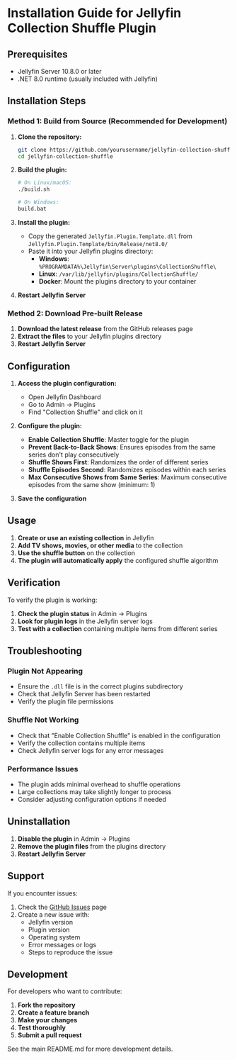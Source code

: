 # Installation Guide for Jellyfin Collection Shuffle Plugin

## Prerequisites

- Jellyfin Server 10.8.0 or later
- .NET 8.0 runtime (usually included with Jellyfin)

## Installation Steps

### Method 1: Build from Source (Recommended for Development)

1. **Clone the repository:**

   ```bash
   git clone https://github.com/yourusername/jellyfin-collection-shuffle.git
   cd jellyfin-collection-shuffle
   ```

2. **Build the plugin:**

   ```bash
   # On Linux/macOS:
   ./build.sh

   # On Windows:
   build.bat
   ```

3. **Install the plugin:**

   - Copy the generated `Jellyfin.Plugin.Template.dll` from `Jellyfin.Plugin.Template/bin/Release/net8.0/`
   - Paste it into your Jellyfin plugins directory:
     - **Windows**: `%PROGRAMDATA%\Jellyfin\Server\plugins\CollectionShuffle\`
     - **Linux**: `/var/lib/jellyfin/plugins/CollectionShuffle/`
     - **Docker**: Mount the plugins directory to your container

4. **Restart Jellyfin Server**

### Method 2: Download Pre-built Release

1. **Download the latest release** from the GitHub releases page
2. **Extract the files** to your Jellyfin plugins directory
3. **Restart Jellyfin Server**

## Configuration

1. **Access the plugin configuration:**

   - Open Jellyfin Dashboard
   - Go to Admin → Plugins
   - Find "Collection Shuffle" and click on it

2. **Configure the plugin:**

   - **Enable Collection Shuffle**: Master toggle for the plugin
   - **Prevent Back-to-Back Shows**: Ensures episodes from the same series don't play consecutively
   - **Shuffle Shows First**: Randomizes the order of different series
   - **Shuffle Episodes Second**: Randomizes episodes within each series
   - **Max Consecutive Shows from Same Series**: Maximum consecutive episodes from the same show (minimum: 1)

3. **Save the configuration**

## Usage

1. **Create or use an existing collection** in Jellyfin
2. **Add TV shows, movies, or other media** to the collection
3. **Use the shuffle button** on the collection
4. **The plugin will automatically apply** the configured shuffle algorithm

## Verification

To verify the plugin is working:

1. **Check the plugin status** in Admin → Plugins
2. **Look for plugin logs** in the Jellyfin server logs
3. **Test with a collection** containing multiple items from different series

## Troubleshooting

### Plugin Not Appearing

- Ensure the `.dll` file is in the correct plugins subdirectory
- Check that Jellyfin Server has been restarted
- Verify the plugin file permissions

### Shuffle Not Working

- Check that "Enable Collection Shuffle" is enabled in the configuration
- Verify the collection contains multiple items
- Check Jellyfin server logs for any error messages

### Performance Issues

- The plugin adds minimal overhead to shuffle operations
- Large collections may take slightly longer to process
- Consider adjusting configuration options if needed

## Uninstallation

1. **Disable the plugin** in Admin → Plugins
2. **Remove the plugin files** from the plugins directory
3. **Restart Jellyfin Server**

## Support

If you encounter issues:

1. Check the [GitHub Issues](https://github.com/yourusername/jellyfin-collection-shuffle/issues) page
2. Create a new issue with:
   - Jellyfin version
   - Plugin version
   - Operating system
   - Error messages or logs
   - Steps to reproduce the issue

## Development

For developers who want to contribute:

1. **Fork the repository**
2. **Create a feature branch**
3. **Make your changes**
4. **Test thoroughly**
5. **Submit a pull request**

See the main README.md for more development details.

